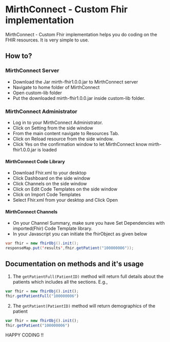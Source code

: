 # MirthConnect - Custom Fhir implementation 
MirthConnect - Custom Fhir implementation helps you do coding on the FHIR resources. 
It is very simple to use.

## How to?

### MirthConnect Server

* Download the Jar mirth-fhir1.0.0.jar to MirthConnect server
* Navigate to home folder of MirthConnect
* Open custom-lib folder 
* Put the downloaded mirth-fhir1.0.0.jar inside custom-lib folder.

### MirthConnect Administrator

* Log in to your MirthConnect Administrator.
* Click on Setting from the side window
* From the main content navigate to Resources Tab.
* Click on Reload resource from the side window.
* Click Yes on the confirmation window to let MirthConnect know mirth-fhir1.0.0.jar is loaded

#### MirthConnect Code Library

* Download Fhir.xml to your desktop
* Click Dashboard on the side window
* Click Channels on the side window
* Click on Edit Code Templates on the side window
* Click on Import Code Templates
* Select Fhir.xml from your desktop and Click Open

#### MirthConnect Channels

* On your Channel Summary, make sure you have Set Dependencies with imported(Fhir) Code Template library.
* In your Javascript you can initiate the fhirObject as given below
```java
var fhir = new fhirObj().init();
responseMap.put('results',fhir.getPatient("100000006"));
```
## Documentation on methods and it's usage

1. The <code>getPatientFull(PatientID)</code> method will return full details about the patients which includes all the sections. E.g.,
``` javascript
var fhir = new fhirObj().init();
fhir.getPatientFull("100000006")
```
2. The <code>getPatient(PatientID)</code> method will return demographics of the patient
``` javascript
var fhir = new fhirObj().init();
fhir.getPatient("100000006")
```

HAPPY CODING !!
